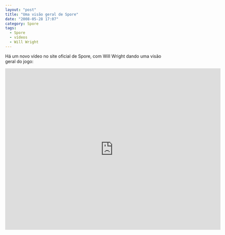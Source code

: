```yaml
---
layout: "post"
title: "Uma visão geral de Spore"
date: "2008-05-28 17:07"
category: Spore
tags:
  - Spore
  - vídeos
  - Will Wright
---
```


Há um novo vídeo no site oficial de Spore, com Will Wright dando uma visão geral do jogo:

<iframe width="695" height="521" src="https://www.youtube.com/embed/Iffs481s3cs" frameborder="0" allow="accelerometer; autoplay; encrypted-media; gyroscope; picture-in-picture" allowfullscreen></iframe>
